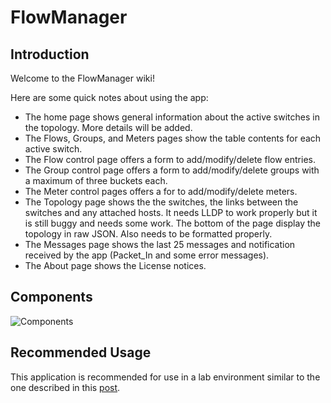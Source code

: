 # FlowManager

## Introduction
Welcome to the FlowManager wiki!

Here are some quick notes about using the app:
* The home page shows general information about the active switches in the topology. More details will be added.
* The Flows, Groups, and Meters pages show the table contents for each active switch.
* The Flow control page offers a form to add/modify/delete flow entries.
* The Group control page offers a form to add/modify/delete groups with a maximum of three buckets each.
* The Meter control pages offers a for to add/modify/delete meters.
* The Topology page shows the the switches, the links between the switches and any attached hosts. It needs LLDP to work properly but it is still buggy and needs some work. The bottom of the page display the topology in raw JSON. Also needs to be formatted properly.
* The Messages page shows the last 25 messages and notification received by the app (Packet_In and some error messages).
* The About page shows the License notices.

## Components
![Components](http://adhocnode.com/wp-content/uploads/2018/06/FlowManager.png)

## Recommended Usage
This application is recommended for use in a lab environment similar to the one described in this [post](http://adhocnode.com/building-openflow-lab/).
